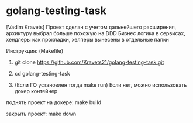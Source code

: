 # golang-testing-task

[Vadim Kravets]
Проект сделан с учетом дальнейшего расширения, архиктуру выбрал больше похожую на DDD
Бизнес логика в сервисах, хендлеры как прокладки, хелперы вынесены в отдельные папки

Инструкция:
(Makefile)

1. git clone https://github.com/Kravets21/golang-testing-task.git
2. cd golang-testing-task

3. (Если ГО установлен тогда make run)
Если нет, можно использовать докер контейнер

поднять проект на докере:
make build

закрыть проект:
make down


